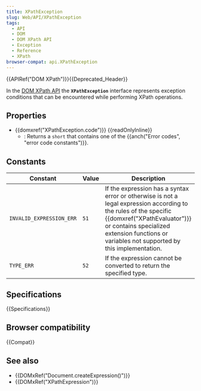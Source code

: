 ```yaml
---
title: XPathException
slug: Web/API/XPathException
tags:
  - API
  - DOM
  - DOM XPath API
  - Exception
  - Reference
  - XPath
browser-compat: api.XPathException
---
```

{{APIRef("DOM XPath")}}{{Deprecated_Header}}

In the [DOM XPath API](/en-US/docs/Web/XPath) the **`XPathException`** interface represents exception conditions that can be encountered while performing XPath operations.

## Properties

- {{domxref("XPathException.code")}} {{readOnlyInline}}
  - : Returns a `short` that contains one of the {{anch("Error codes", "error code constants")}}.

## Constants

| Constant                 | Value | Description                                                                                                                                                                                                                                                |
| ------------------------ | ----- | ---------------------------------------------------------------------------------------------------------------------------------------------------------------------------------------------------------------------------------------------------------- |
| `INVALID_EXPRESSION_ERR` | `51`  | If the expression has a syntax error or otherwise is not a legal expression according to the rules of the specific {{domxref("XPathEvaluator")}} or contains specialized extension functions or variables not supported by this implementation. |
| `TYPE_ERR`               | `52`  | If the expression cannot be converted to return the specified type.                                                                                                                                                                                        |

## Specifications

{{Specifications}}

## Browser compatibility

{{Compat}}

## See also

- {{DOMxRef("Document.createExpression()")}}
- {{DOMxRef("XPathExpression")}}
